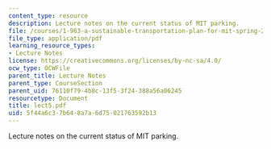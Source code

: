 ```yaml
---
content_type: resource
description: Lecture notes on the current status of MIT parking.
file: /courses/1-963-a-sustainable-transportation-plan-for-mit-spring-2007/5f44a6c37b648a7a6d75021763592b13_lect5.pdf
file_type: application/pdf
learning_resource_types:
- Lecture Notes
license: https://creativecommons.org/licenses/by-nc-sa/4.0/
ocw_type: OCWFile
parent_title: Lecture Notes
parent_type: CourseSection
parent_uid: 76110f79-4b8c-13f5-3f24-388a56a06245
resourcetype: Document
title: lect5.pdf
uid: 5f44a6c3-7b64-8a7a-6d75-021763592b13
---
```

Lecture notes on the current status of MIT parking.